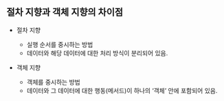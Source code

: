 ## 절차 지향과 객체 지향의 차이점

- 절차 지향
    - 실행 순서를 중시하는 방법
    - 데이터와 해당 데이터에 대한 처리 방식이 분리되어 있음.
    
- 객체 지향
    - 객체를 중시하는 방법
    - 데이터와 그 데이터에 대한 행동(메서드)이 하나의 ‘객체’ 안에 포함되어 있음.
